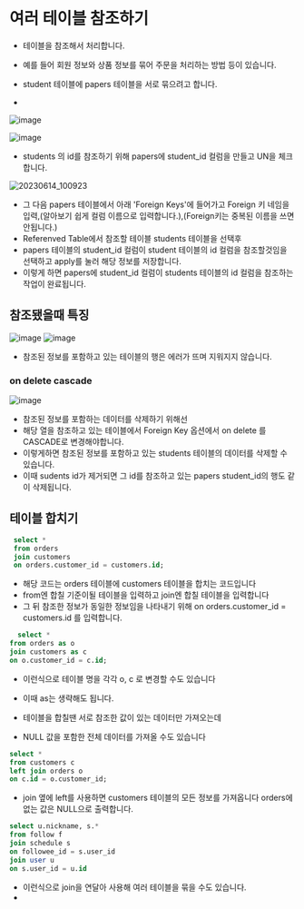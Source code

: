# 여러 테이블 참조하기

- 테이블을 참조해서 처리합니다.
- 예를 들어 회원 정보와 상품 정보를 묶어 주문을 처리하는 방법 등이 있습니다.
 
- student 테이블에 papers 테이블을 서로 묶으려고 합니다.
- 
![image](https://github.com/ijd1236/Database/assets/130967884/1be6addf-113a-42f2-bb59-d14800c0c341)

![image](https://github.com/ijd1236/Database/assets/130967884/7713c093-e551-44ad-a5a4-afb6da23ffba)

- students 의 id를 참조하기 위해 papers에 student_id 컬럼을 만들고 UN을 체크합니다.

![20230614_100923](https://github.com/ijd1236/Database/assets/130967884/74a11215-5132-4173-9ee5-5a3d9bffca1e)

- 그 다음 papers 테이블에서 아래 'Foreign Keys'에 들어가고 Foreign 키 네임을 입력,(알아보기 쉽게 컬럼 이름으로 입력합니다.),(Foreign키는 중복된 이름을 쓰면 안됩니다.)
- Referenved Table에서 참조할 테이블 students 테이블을 선택후
- papers 테이블의 student_id 컬럼이 student 테이블의 id 컬럼을 참조할것임을 선택하고 apply를 눌러 해당 정보를 저장합니다.
- 이렇게 하면  papers에 student_id 컬럼이 students 테이블의 id 컬럼을 참조하는 작업이 완료됩니다.

## 참조됐을때 특징

![image](https://github.com/ijd1236/Database/assets/130967884/93cb60ab-0239-4c1c-a669-39dc01512aef)
![image](https://github.com/ijd1236/Database/assets/130967884/58b6aa12-55ad-4ffc-9a59-9903305eeed7)

- 참조된 정보를 포함하고 있는 테이블의 행은 에러가 뜨며 지워지지 않습니다.
### on delete cascade

![image](https://github.com/ijd1236/Database/assets/130967884/4df3874c-4883-4236-a973-d77a98607054)

- 참조된 정보를 포함하는 데이터를 삭제하기 위해선
- 해당 열을 참조하고 있는 테이블에서 Foreign Key 옵션에서 on delete 를 CASCADE로 변경해야합니다.
- 이렇게하면 참조된 정보를 포함하고 있는 students 테이블의 데이터를 삭제할 수 있습니다.
- 이때 sudents id가 제거되면 그 id를 참조하고 있는 papers student_id의 행도 같이 삭제됩니다.

## 테이블 합치기

```SQL
 select *
 from orders
 join customers
 on orders.customer_id = customers.id;
 ```
 - 해당 코드는 orders 테이블에 customers 테이블을 합치는 코드입니다
 - from엔 합칠 기준이될 테이블을 입력하고 join엔 합칠 테이블을 입력합니다
 - 그 뒤 참조한 정보가 동일한 정보임을 나타내기 위해  on orders.customer_id = customers.id 를 입력합니다.
 
 ```SQL
   select *
 from orders as o
 join customers as c
 on o.customer_id = c.id;
 ```
- 이런식으로 테이블 명을 각각 o, c 로 변경할 수도 있습니다
- 이때 as는 생략해도 됩니다.

- 테이블을 합칠땐 서로 참조한 값이 있는 데이터만 가져오는데
- NULL 값을 포함한 전체 데이터를 가져올 수도 있습니다

``` SQL
select *
from customers c 
left join orders o
on c.id = o.customer_id;
```

- join 옆에 left를 사용하면 customers 테이블의 모든 정보를 가져옵니다 orders에 없는 값은 NULL으로 출력합니다.



```SQL
select u.nickname, s.*
from follow f
join schedule s
on followee_id = s.user_id
join user u
on s.user_id = u.id
```
- 이런식으로 join을 연달아 사용해 여러 테이블을 묶을 수도 있습니다.
- 




